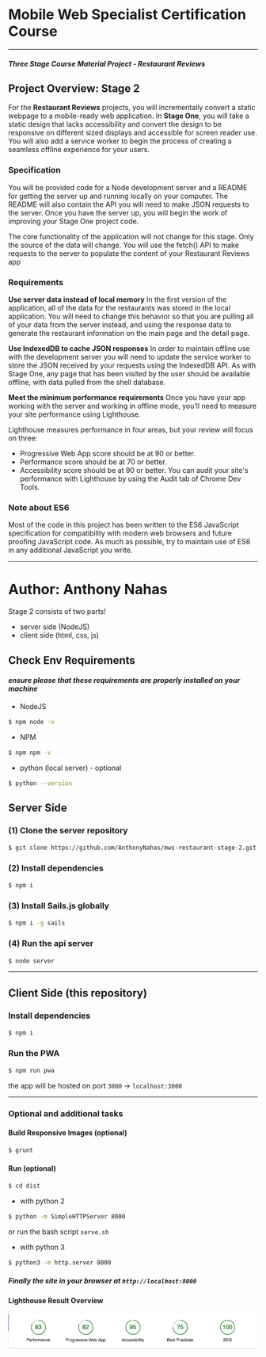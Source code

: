 # Mobile Web Specialist Certification Course
---
#### _Three Stage Course Material Project - Restaurant Reviews_

## Project Overview: Stage 2

For the **Restaurant Reviews** projects, you will incrementally convert a static webpage to a mobile-ready web application. In **Stage One**, you will take a static design that lacks accessibility and convert the design to be responsive on different sized displays and accessible for screen reader use. You will also add a service worker to begin the process of creating a seamless offline experience for your users.

### Specification


You will be provided code for a Node development server and a README for getting the server up and running locally on your computer. The README will also contain the API you will need to make JSON requests to the server. Once you have the server up, you will begin the work of improving your Stage One project code.

The core functionality of the application will not change for this stage. Only the source of the data will change. You will use the fetch() API to make requests to the server to populate the content of your Restaurant Reviews app

### Requirements

**Use server data instead of local memory** In the first version of the application, all of the data for the restaurants was stored in the local application. You will need to change this behavior so that you are pulling all of your data from the server instead, and using the response data to generate the restaurant information on the main page and the detail page.

**Use IndexedDB to cache JSON responses** In order to maintain offline use with the development server you will need to update the service worker to store the JSON received by your requests using the IndexedDB API. As with Stage One, any page that has been visited by the user should be available offline, with data pulled from the shell database.

**Meet the minimum performance requirements** Once you have your app working with the server and working in offline mode, you’ll need to measure your site performance using Lighthouse.


Lighthouse measures performance in four areas, but your review will focus on three:

+ Progressive Web App score should be at 90 or better.
+ Performance score should be at 70 or better.
+ Accessibility score should be at 90 or better.
You can audit your site's performance with Lighthouse by using the Audit tab of Chrome Dev Tools.

### Note about ES6

Most of the code in this project has been written to the ES6 JavaScript specification for compatibility with modern web browsers and future proofing JavaScript code. As much as possible, try to maintain use of ES6 in any additional JavaScript you write. 


---

# Author: Anthony Nahas

Stage 2 consists of two parts!

- server side (NodeJS)
- client side (html, css, js)

## Check Env Requirements
#### _ensure please that these requirements are properly installed on your machine_
- NodeJS 
```bash 
$ npm node -v
```
- NPM
```bash 
$ npm npm -v
```
- python (local server) - optional
```bash 
$ python --version
```

## Server Side

### (1) Clone the server repository
```bash 
$ git clone https://github.com/AnthonyNahas/mws-restaurant-stage-2.git
```

### (2) Install dependencies
```bash 
$ npm i
```

### (3) Install Sails.js globally
```bash 
$ npm i -g sails
```

### (4) Run the api server
```bash 
$ node server
```

---

## Client Side (this repository)

### Install dependencies
```bash 
$ npm i
```

### Run the PWA
```bash 
$ npm run pwa
```

the app will be hosted on port `3000` -> `localhost:3000`

---

### Optional and additional tasks

#### Build Responsive Images (optional)
```bash 
$ grunt
```

#### Run (optional)
```bash 
$ cd dist
```

- with python 2
```bash 
$ python -m SimpleHTTPServer 8000
```
or run the bash script `serve.sh`

- with python 3
```bash 
$ python3 -m http.server 8000
```

##### Finally the site in your browser at `http://localhost:8000`


#### Lighthouse Result Overview
![](./lighthouse/ps-2018-03-26.png)
